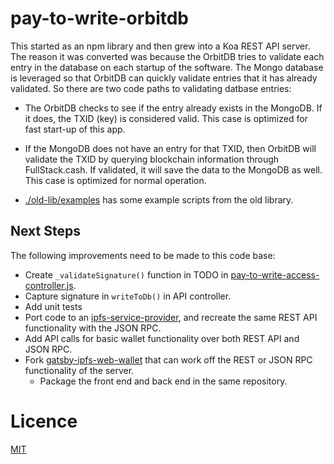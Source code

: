 # pay-to-write-orbitdb

This started as an npm library and then grew into a Koa REST API server.
The reason it was converted was because the OrbitDB tries to validate each entry in the database on each startup of the software. The Mongo database is leveraged so that OrbitDB can quickly validate entries that it has already validated. So there are two code paths to validating datbase entries:

- The OrbitDB checks to see if the entry already exists in the MongoDB. If it does, the TXID (key) is considered valid. This case is optimized for fast start-up of this app.
- If the MongoDB does not have an entry for that TXID, then OrbitDB will validate the TXID by querying blockchain information through FullStack.cash. If validated, it will save the data to the MongoDB as well. This case is optimized for normal operation.

- [./old-lib/examples](./old-lib/examples) has some example scripts from the old library.

## Next Steps

The following improvements need to be made to this code base:

- Create `_validateSignature()` function in TODO in [pay-to-write-access-controller.js](./src/lib/orbitdb/pay-to-write-access-controller.js).
- Capture signature in `writeToDb()` in API controller.
- Add unit tests
- Port code to an [ipfs-service-provider](https://github.com/Permissionless-Software-Foundation/ipfs-service-provider), and recreate the same REST API functionality with the JSON RPC.
- Add API calls for basic wallet functionality over both REST API and JSON RPC.
- Fork [gatsby-ipfs-web-wallet](https://github.com/Permissionless-Software-Foundation/gatsby-ipfs-web-wallet) that can work off the REST or JSON RPC functionality of the server.
  - Package the front end and back end in the same repository.

# Licence
[MIT](LICENSE.md)
